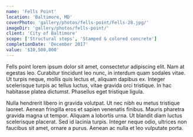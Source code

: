 ```yaml
---
name: 'Fells Point'
location: 'Baltimore, MD'
coverPhoto: 'gallery/photos/fells-point/Fells-28.jpg/'
imageDir: 'gallery/photos/fells-point/'
client: 'City of Baltimore'
scope: ['Structural steps', 'Stamped & colored concrete']
completionDate: 'December 2017'
value: '$10,500,000'
---
```


Fells point lorem ipsum dolor sit amet, consectetur adipiscing elit. Nam at egestas leo. Curabitur tincidunt leo nunc, in interdum quam sodales vitae. Ut turpis neque, mollis quis lectus et, aliquam dapibus ex. Integer scelerisque turpis ac tellus luctus, vitae gravida orci tristique. In hac habitasse platea dictumst. Phasellus eget tristique ligula.

Nulla hendrerit libero in gravida volutpat. Ut nec nibh eu metus tristique laoreet. Aenean fringilla eros et sapien venenatis finibus. Mauris pharetra gravida magna ut tempor. Aliquam a lobortis urna. Ut blandit diam luctus scelerisque placerat. Sed id lacinia turpis. Integer neque odio, ultrices non faucibus sit amet, ornare a purus. Aenean ac nulla et leo vulputate porta.
